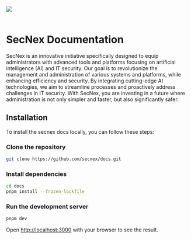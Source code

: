 <div style="padding-bottom: 20px;">
    <img src='.github'>
</div>

# SecNex Documentation

SecNex is an innovative initiative specifically designed to equip administrators with advanced tools and platforms focusing on artificial intelligence (AI) and IT security. Our goal is to revolutionize the management and administration of various systems and platforms, while enhancing efficiency and security. By integrating cutting-edge AI technologies, we aim to streamline processes and proactively address challenges in IT security. With SecNex, you are investing in a future where administration is not only simpler and faster, but also significantly safer.

## Installation

To install the secnex docs locally, you can follow these steps:

### Clone the repository

```bash
git clone https://github.com/secnex/docs.git
```

### Install dependencies

```bash
cd docs
pnpm install --frozen-lockfile
```

### Run the development server

```bash
pnpm dev
```

Open [http://localhost:3000](http://localhost:3000) with your browser to see the result.
